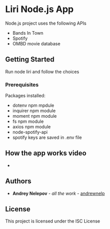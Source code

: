 # Liri Node.js App

Node.js project uses the following APIs
* Bands In Town
* Spotify
* OMBD movie database

## Getting Started

Run node liri and follow the choices

### Prerequisites

Packages installed:
* dotenv npm mpdule
* inquirer npm module
* moment npm module
* fs npm module
* axios npm module
* node-spotify-api
* spotify keys are saved in .env file


## How the app works video

* 

## Authors

* **Andrey Nelepov** - *all the work* - [andrewnelp](https://github.com/andrewnelp)

## License

This project is licensed under the ISC License




